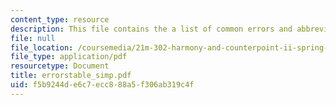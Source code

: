 ```yaml
---
content_type: resource
description: This file contains the a list of common errors and abbreviations.
file: null
file_location: /coursemedia/21m-302-harmony-and-counterpoint-ii-spring-2005/f5b9244de6c7ecc888a5f306ab319c4f_errorstable_simp.pdf
file_type: application/pdf
resourcetype: Document
title: errorstable_simp.pdf
uid: f5b9244d-e6c7-ecc8-88a5-f306ab319c4f
---
```

